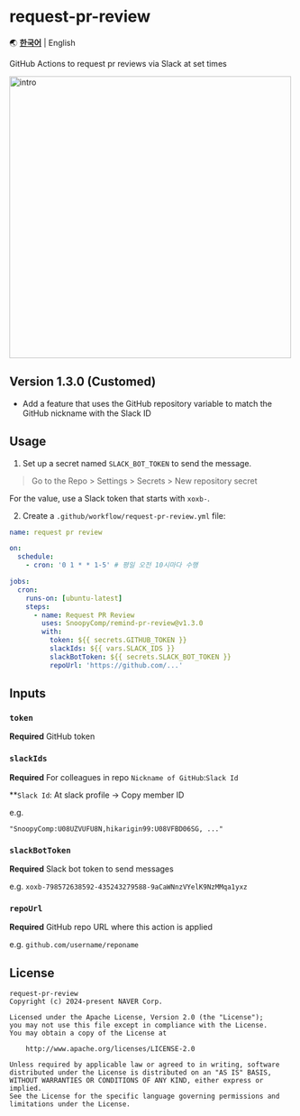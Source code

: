 # request-pr-review

🌏 [**한국어**](README.md) | English

GitHub Actions to request pr reviews via Slack at set times

<img src=https://github.com/user-attachments/assets/a61bc6b7-fffb-449e-9c89-483a198d91ad width="500" alt="intro">

## Version 1.3.0 (Customed)

- Add a feature that uses the GitHub repository variable to match the GitHub nickname with the Slack ID

## Usage

1. Set up a secret named `SLACK_BOT_TOKEN` to send the message.

> Go to the Repo > Settings > Secrets > New repository secret

For the value, use a Slack token that starts with `xoxb-`.

2. Create a `.github/workflow/request-pr-review.yml` file:

```yml
name: request pr review

on:
  schedule:
    - cron: '0 1 * * 1-5' # 평일 오전 10시마다 수행

jobs:
  cron:
    runs-on: [ubuntu-latest]
    steps:
      - name: Request PR Review
        uses: SnoopyComp/remind-pr-review@v1.3.0
        with:
          token: ${{ secrets.GITHUB_TOKEN }}
          slackIds: ${{ vars.SLACK_IDS }}
          slackBotToken: ${{ secrets.SLACK_BOT_TOKEN }}
          repoUrl: 'https://github.com/...'
```

## Inputs

### `token`

**Required** GitHub token

### `slackIds`

**Required** For colleagues in repo `Nickname of GitHub`:`Slack Id`

**`Slack Id`: At slack profile -> Copy member ID

e.g.
```
"SnoopyComp:U08UZVUFU8N,hikarigin99:U08VFBD06SG, ..."
```

### `slackBotToken`

**Required** Slack bot token to send messages

e.g. `xoxb-798572638592-435243279588-9aCaWNnzVYelK9NzMMqa1yxz`

### `repoUrl`

**Required** GitHub repo URL where this action is applied

e.g. `github.com/username/reponame`

## License

```
request-pr-review
Copyright (c) 2024-present NAVER Corp.

Licensed under the Apache License, Version 2.0 (the "License");
you may not use this file except in compliance with the License.
You may obtain a copy of the License at

    http://www.apache.org/licenses/LICENSE-2.0

Unless required by applicable law or agreed to in writing, software
distributed under the License is distributed on an "AS IS" BASIS,
WITHOUT WARRANTIES OR CONDITIONS OF ANY KIND, either express or implied.
See the License for the specific language governing permissions and
limitations under the License.
```
